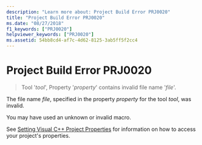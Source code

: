 ```yaml
---
description: "Learn more about: Project Build Error PRJ0020"
title: "Project Build Error PRJ0020"
ms.date: "08/27/2018"
f1_keywords: ["PRJ0020"]
helpviewer_keywords: ["PRJ0020"]
ms.assetid: 54bb8cd4-af7c-4d62-8125-3ab5ff5f2cc4
---
```

# Project Build Error PRJ0020

> Tool '*tool*', Property '*property*' contains invalid file name '*file*'.

The file name *file*, specified in the property *property* for the tool *tool*, was invalid.

You may have used an unknown or invalid macro.

See [Setting Visual C++ Project Properties](../../build/working-with-project-properties.md) for information on how to access your project's properties.
